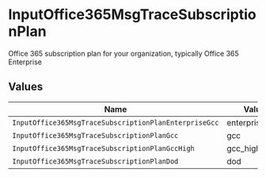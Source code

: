 # InputOffice365MsgTraceSubscriptionPlan

Office 365 subscription plan for your organization, typically Office 365 Enterprise


## Values

| Name                                                  | Value                                                 |
| ----------------------------------------------------- | ----------------------------------------------------- |
| `InputOffice365MsgTraceSubscriptionPlanEnterpriseGcc` | enterprise_gcc                                        |
| `InputOffice365MsgTraceSubscriptionPlanGcc`           | gcc                                                   |
| `InputOffice365MsgTraceSubscriptionPlanGccHigh`       | gcc_high                                              |
| `InputOffice365MsgTraceSubscriptionPlanDod`           | dod                                                   |
